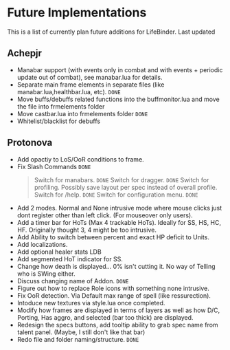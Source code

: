 Future Implementations
======================

This is a list of currently plan future additions for LifeBinder. Last updated 

Achepjr
-------
- Manabar support (with events only in combat and with events + periodic update out of combat), see manabar.lua for details.
- Separate main frame elements in separate files (like manabar.lua,healthbar.lua, etc). `DONE`
- Move buffs/debuffs related functions into the buffmonitor.lua and move the file into frmelements folder
- Move castbar.lua into frmelements folder `DONE`
- Whitelist/blacklist for debuffs

Protonova
---------
* Add opactiy to LoS/OoR conditions to frame.
* Fix Slash Commands `DONE`
    > Switch for manabars. `DONE`
    > Switch for dragger. `DONE`
    > Switch for profiling. Possibly save layout per spec instead of overall profile.
    > Switch for /help. `DONE`
    > Switch for configuration menu. `DONE`
* Add 2 modes. Normal and None intrusive mode where mouse clicks just dont register other than left click. (For mouseover only users).
* Add a timer bar for HoTs (Max 4 trackable HoTs). Ideally for SS, HS, HC, HF. Originally thought 3, 4 might be too intrusive.
* Add Ability to switch between percent and exact HP deficit to Units.
* Add localizations.
* Add optional healer stats LDB
* Add segmented HoT indicator for SS.
* Change how death is displayed... 0% isn't cutting it. No way of Telling who is SWing either.
* Discuss changing name of Addon. `DONE`
* Figure out how to replace Role icons with something none intrusive.
* Fix OoR detection. Via Default max range of spell (like ressurection).
* Intoduce new textures via style.lua once completed.
* Modify how frames are displayed in terms of layers as well as how D/C, Porting, Has aggro, and selected (bar too thick) are displayed.
* Redesign the specs buttons, add tooltip ability to grab spec name from talent panel. (Maybe, I still don't like that bar)
* Redo file and folder naming/structure. `DONE`